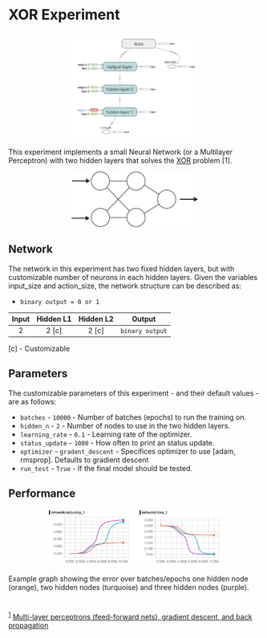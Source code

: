 # XOR Experiment

<p align="center">
  <img src="../../images/graphs/xor-graph.png", width="50%"/>
</p>


This experiment implements a small Neural Network (or a Multilayer Perceptron) with two hidden layers that solves the [XOR](https://en.wikipedia.org/wiki/Exclusive_or) problem [<a name="myfootnote1">1</a>].



<p align="center">
  <img src="../../images/networks/xor-network.png", width="50%"/>
</p>

## Network
The network in this experiment has two fixed hidden layers, but with customizable number of neurons in each hidden layers. Given the variables input_size and action_size, the network structure can be described as:

* ```binary output = 0 or 1```

| Input   | Hidden L1 |Hidden L2| Output            |
|:-------:|:---------:|:-------:|:-----------------:|
|   2  	| 2 [c]     |  2 [c]  |```binary output```|

[c] - Customizable

## Parameters
The customizable parameters of this experiment - and their default values - are as follows:

* ```batches``` - ```10000``` - Number of batches (epochs) to run the training on.
* ```hidden_n``` - ```2``` -  Number of nodes to use in the two hidden layers.
* ```learning_rate``` - ```0.1``` - Learning rate of the optimizer.
* ```status_update``` - ```1000``` - How often to print an status update.
* ```optimizer``` - ```gradent_descent``` - Specifices optimizer to use [adam, rmsprop]. Defaults to gradient descent
* ```run_test``` - ```True``` - If the final model should be tested.

## Performance

<p align="center">
  <img src="../../images/plots/xor-plot.png", width="70%"/>
</p>

Example graph showing the error over batches/epochs one hidden node (orange), two hidden nodes (turquoise) and three hidden nodes (purple).

#
<sup>[1](#myfootnote1)</sup> [Multi-layer perceptrons (feed-forward nets), gradient descent, and back propagation](http://ecee.colorado.edu/~ecen4831/lectures/NNet3.html)
